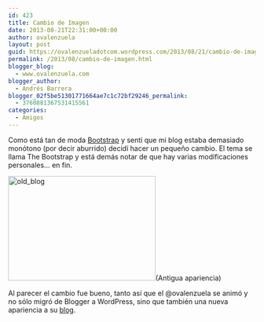 ```yaml
---
id: 423
title: Cambio de Imagen
date: 2013-08-21T22:31:00+00:00
author: ovalenzuela
layout: post
guid: https://ovalenzueladotcom.wordpress.com/2013/08/21/cambio-de-imagen
permalink: /2013/08/cambio-de-imagen.html
blogger_blog:
  - www.ovalenzuela.com
blogger_author:
  - Andrés Barrera
blogger_02f5be51301771664ae7c1c72bf29246_permalink:
  - 3760881367531415561
categories:
  - Amigos
---
```

Como está tan de moda <a href="http://getbootstrap.com/" target="_blank">Bootstrap</a> y sentí que mi blog estaba demasiado monótono (por decir aburrido) decidí hacer un pequeño cambio. El tema se llama The Bootstrap y está demás notar de que hay varias modificaciones personales… en fin.

<img class="aligncenter size-medium wp-image-706" alt="old_blog" src="http://www.psep.cl/wp-content/uploads/2013/08/old_blog-300x213.png" width="300" height="213" />(Antigua apariencia)

Al parecer el cambio fue bueno, tanto así que el @ovalenzuela se animó y no sólo migró de Blogger a WordPress, sino que también una nueva apariencia a su <a href="http://ovalenzuela.xpertians.com/2013/08/migrando-de-blogger-a-wordpress.html" target="_blank">blog</a>.